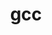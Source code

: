 ---
title: "gcc"
layout: cache
categories: [package, v0.18.1]
meta: {"versions": ["11.2.0", "12.1.0", "8.4.0"], "compilers": ["gcc@=7.3.1", "gcc@=7.5.0"], "oss": ["amzn2", "ubuntu18.04"], "platforms": ["linux"], "targets": ["aarch64", "graviton2", "x86_64", "x86_64_v3", "x86_64_v4"], "stacks": ["aws-ahug", "aws-ahug-aarch64", "aws-isc", "aws-isc-aarch64", "root", "tutorial"], "num_specs": 9, "num_specs_by_stack": {"aws-ahug-aarch64": 2, "root": 9, "aws-isc": 2, "tutorial": 1, "aws-ahug": 2, "aws-isc-aarch64": 2}}
spec_details: [{"hash": "qebjfpeek2w7gwxjvj4fs7g36jpuxw7u", "compiler": "gcc@=7.3.1", "versions": ["12.1.0"], "os": "amzn2", "platform": "linux", "target": "aarch64", "variants": ["~binutils", "+bootstrap", "build_type=RelWithDebInfo", "~graphite", "languages='c,c++,fortran'", "~nvptx", "~piclibs", "~profiled", "~strip"], "stacks": ["aws-ahug-aarch64", "root"], "size": "-", "tarball": "https://binaries.spack.io/releases/v0.18.1/build_cache/linux-amzn2-aarch64/gcc-7.3.1/gcc-12.1.0/linux-amzn2-aarch64-gcc-7.3.1-gcc-12.1.0-qebjfpeek2w7gwxjvj4fs7g36jpuxw7u.spack"}, {"hash": "y5h4xeencwnvjc5ycolzm5locc27kozr", "compiler": "gcc@=7.3.1", "versions": ["11.2.0"], "os": "amzn2", "platform": "linux", "target": "x86_64_v3", "variants": ["~binutils", "+bootstrap", "build_type=RelWithDebInfo", "~graphite", "languages='c,c++,fortran'", "~nvptx", "~piclibs", "~profiled", "~strip"], "stacks": ["aws-isc", "root"], "size": "-", "tarball": "https://binaries.spack.io/releases/v0.18.1/build_cache/linux-amzn2-x86_64_v3/gcc-7.3.1/gcc-11.2.0/linux-amzn2-x86_64_v3-gcc-7.3.1-gcc-11.2.0-y5h4xeencwnvjc5ycolzm5locc27kozr.spack"}, {"hash": "pufwwwg4qlpjsgg6oy5yzk7hpgi5kdkl", "compiler": "gcc@=7.5.0", "versions": ["8.4.0"], "os": "ubuntu18.04", "platform": "linux", "target": "x86_64", "variants": ["~binutils", "+bootstrap", "build_type=RelWithDebInfo", "~graphite", "languages='c,c++,fortran'", "~nvptx", "patches=b48e487", "~piclibs", "~profiled", "~strip"], "stacks": ["root", "tutorial"], "size": "-", "tarball": "https://binaries.spack.io/releases/v0.18.1/build_cache/linux-ubuntu18.04-x86_64/gcc-7.5.0/gcc-8.4.0/linux-ubuntu18.04-x86_64-gcc-7.5.0-gcc-8.4.0-pufwwwg4qlpjsgg6oy5yzk7hpgi5kdkl.spack"}, {"hash": "w3dvibmyzp35v6oxltejvyb73l3dmbnw", "compiler": "gcc@=7.3.1", "versions": ["12.1.0"], "os": "amzn2", "platform": "linux", "target": "x86_64_v3", "variants": ["~binutils", "+bootstrap", "build_type=RelWithDebInfo", "~graphite", "languages='c,c++,fortran'", "~nvptx", "~piclibs", "~profiled", "~strip"], "stacks": ["aws-ahug", "root"], "size": "-", "tarball": "https://binaries.spack.io/releases/v0.18.1/build_cache/linux-amzn2-x86_64_v3/gcc-7.3.1/gcc-12.1.0/linux-amzn2-x86_64_v3-gcc-7.3.1-gcc-12.1.0-w3dvibmyzp35v6oxltejvyb73l3dmbnw.spack"}, {"hash": "nmgfpo7yfqdcxochedidmdtizkkm2dzn", "compiler": "gcc@=7.3.1", "versions": ["12.1.0"], "os": "amzn2", "platform": "linux", "target": "graviton2", "variants": ["~binutils", "+bootstrap", "build_type=RelWithDebInfo", "~graphite", "languages='c,c++,fortran'", "~nvptx", "~piclibs", "~profiled", "~strip"], "stacks": ["aws-ahug-aarch64", "root"], "size": "-", "tarball": "https://binaries.spack.io/releases/v0.18.1/build_cache/linux-amzn2-graviton2/gcc-7.3.1/gcc-12.1.0/linux-amzn2-graviton2-gcc-7.3.1-gcc-12.1.0-nmgfpo7yfqdcxochedidmdtizkkm2dzn.spack"}, {"hash": "qlnzkefyogpduhvqyuv4udhfg55e5mfz", "compiler": "gcc@=7.3.1", "versions": ["11.2.0"], "os": "amzn2", "platform": "linux", "target": "x86_64_v4", "variants": ["~binutils", "+bootstrap", "build_type=RelWithDebInfo", "~graphite", "languages='c,c++,fortran'", "~nvptx", "~piclibs", "~profiled", "~strip"], "stacks": ["aws-isc", "root"], "size": "-", "tarball": "https://binaries.spack.io/releases/v0.18.1/build_cache/linux-amzn2-x86_64_v4/gcc-7.3.1/gcc-11.2.0/linux-amzn2-x86_64_v4-gcc-7.3.1-gcc-11.2.0-qlnzkefyogpduhvqyuv4udhfg55e5mfz.spack"}, {"hash": "e6p7zn7erngcvdeetrdbaogs36j5ih5b", "compiler": "gcc@=7.3.1", "versions": ["11.2.0"], "os": "amzn2", "platform": "linux", "target": "aarch64", "variants": ["~binutils", "+bootstrap", "build_type=RelWithDebInfo", "~graphite", "languages='c,c++,fortran'", "~nvptx", "~piclibs", "~profiled", "~strip"], "stacks": ["root", "aws-isc-aarch64"], "size": "-", "tarball": "https://binaries.spack.io/releases/v0.18.1/build_cache/linux-amzn2-aarch64/gcc-7.3.1/gcc-11.2.0/linux-amzn2-aarch64-gcc-7.3.1-gcc-11.2.0-e6p7zn7erngcvdeetrdbaogs36j5ih5b.spack"}, {"hash": "2xewfmwzxlhk227lvdgmz32x2ul5oy3d", "compiler": "gcc@=7.3.1", "versions": ["12.1.0"], "os": "amzn2", "platform": "linux", "target": "x86_64_v4", "variants": ["~binutils", "+bootstrap", "build_type=RelWithDebInfo", "~graphite", "languages='c,c++,fortran'", "~nvptx", "~piclibs", "~profiled", "~strip"], "stacks": ["aws-ahug", "root"], "size": "-", "tarball": "https://binaries.spack.io/releases/v0.18.1/build_cache/linux-amzn2-x86_64_v4/gcc-7.3.1/gcc-12.1.0/linux-amzn2-x86_64_v4-gcc-7.3.1-gcc-12.1.0-2xewfmwzxlhk227lvdgmz32x2ul5oy3d.spack"}, {"hash": "ezhczrh245grtwsdbmlj32g6q5lsspnf", "compiler": "gcc@=7.3.1", "versions": ["11.2.0"], "os": "amzn2", "platform": "linux", "target": "graviton2", "variants": ["~binutils", "+bootstrap", "build_type=RelWithDebInfo", "~graphite", "languages='c,c++,fortran'", "~nvptx", "~piclibs", "~profiled", "~strip"], "stacks": ["root", "aws-isc-aarch64"], "size": "-", "tarball": "https://binaries.spack.io/releases/v0.18.1/build_cache/linux-amzn2-graviton2/gcc-7.3.1/gcc-11.2.0/linux-amzn2-graviton2-gcc-7.3.1-gcc-11.2.0-ezhczrh245grtwsdbmlj32g6q5lsspnf.spack"}]
---
